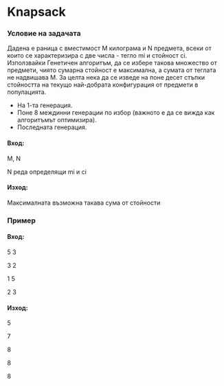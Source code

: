 # Knapsack 

### Условие на задачата

Дадена е раница с вместимост M килограма и N предмета, всеки от които се характеризира с две числа - тегло mi и стойност ci. Използвайки Генетичен алгоритъм, да се избере такова множество от предмети, чиято сумарна стойност е максимална, а сумата от теглата не надвишава M. За целта нека да се изведе на поне десет стъпки стойността на текущо най-добрата конфигурация от предмети в популацията.
- На 1-та генерация.
- Поне 8 междинни генерации по избор (важното е да се вижда как алгоритъмът оптимизира).
- Последната генерация.

#### Вход:

M, N

N реда определящи mi и ci

#### Изход:

Максималната възможна такава сума от стойности

### Пример
#### Вход:

5 3

3 2

1 5

2 3

#### Изход:

5

7

8

8

8
